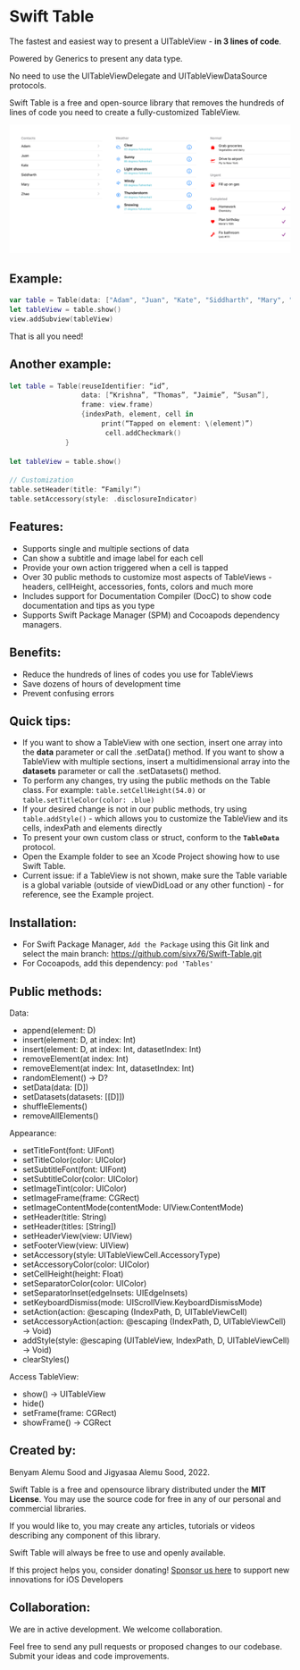 # Swift Table

The fastest and easiest way to present a UITableView - **in 3 lines of code**.

Powered by Generics to present any data type. 

No need to use the UITableViewDelegate and UITableViewDataSource protocols. 

Swift Table is a free and open-source library that removes the hundreds of lines of code you need to create a fully-customized TableView.

![Image examples of three TableViews](https://github.com/sivx76/Swift-Table/blob/main/Other/Screenshots/Collection.png)



## Example:
``` swift
var table = Table(data: ["Adam", "Juan", "Kate", "Siddharth", "Mary", "Zhao"])
let tableView = table.show()
view.addSubview(tableView)
```


That is all you need!


## Another example:
``` swift
let table = Table(reuseIdentifier: “id”,
                  data: [“Krishna”, “Thomas”, “Jaimie”, “Susan”],
                  frame: view.frame)
                  {indexPath, element, cell in
                       print(“Tapped on element: \(element)”)
                        cell.addCheckmark()
              }

let tableView = table.show()

// Customization
table.setHeader(title: “Family!”)
table.setAccessory(style: .disclosureIndicator)
```


## Features:
* Supports single and multiple sections of data
* Can show a subtitle and image label for each cell
* Provide your own action triggered when a cell is tapped
* Over 30 public methods to customize most aspects of TableViews - headers, cellHeight, accessories, fonts, colors and much more
* Includes support for Documentation Compiler (DocC) to show code documentation and tips as you type
* Supports Swift Package Manager (SPM) and Cocoapods dependency managers.


## Benefits:
* Reduce the hundreds of lines of codes you use for TableViews
* Save dozens of hours of development time
* Prevent confusing errors



## Quick tips:
* If you want to show a TableView with one section, insert one array into the **data** parameter or call the .setData() method. If you want to show a TableView with multiple sections, insert a multidimensional array into the **datasets** parameter or call the .setDatasets() method.
* To perform any changes, try using the  public methods on the Table class. For example: `table.setCellHeight(54.0)` or `table.setTitleColor(color: .blue)`
* If your desired change is not in our public methods, try using `table.addStyle()` - which allows you to customize the TableView and its cells, indexPath and elements directly
* To present your own custom class or struct, conform to the **`TableData`** protocol.
* Open the Example folder to see an Xcode Project showing how to use Swift Table.
* Current issue: if a TableView is not shown, make sure the Table variable is a global variable (outside of viewDidLoad or any other function) - for reference, see the Example project.


## Installation:
* For Swift Package Manager, `Add the Package` using this Git link and select the main branch: https://github.com/sivx76/Swift-Table.git
* For Cocoapods, add this dependency:  `pod 'Tables'`


## Public methods:

Data:
* append(element: D)
* insert(element: D, at index: Int)
* insert(element: D, at index: Int, datasetIndex: Int)
* removeElement(at index: Int)
* removeElement(at index: Int, datasetIndex: Int)
* randomElement() -> D?
* setData(data: [D])
* setDatasets(datasets: [[D]])
* shuffleElements()
* removeAllElements()


Appearance:
* setTitleFont(font: UIFont)
* setTitleColor(color: UIColor)
* setSubtitleFont(font: UIFont)
* setSubtitleColor(color: UIColor)
* setImageTint(color: UIColor)
* setImageFrame(frame: CGRect)
* setImageContentMode(contentMode: UIView.ContentMode)
* setHeader(title: String)
* setHeader(titles: [String])
* setHeaderView(view: UIView)
* setFooterView(view: UIView)
* setAccessory(style: UITableViewCell.AccessoryType)
* setAccessoryColor(color: UIColor)
* setCellHeight(height: Float)
* setSeparatorColor(color: UIColor)
* setSeparatorInset(edgeInsets: UIEdgeInsets)
* setKeyboardDismiss(mode: UIScrollView.KeyboardDismissMode)
* setAction(action: @escaping (IndexPath, D, UITableViewCell)
* setAccessoryAction(action: @escaping (IndexPath, D, UITableViewCell) -> Void)
* addStyle(style: @escaping (UITableView, IndexPath, D, UITableViewCell) -> Void)
* clearStyles()


Access TableView:
* show() -> UITableView
* hide()
* setFrame(frame: CGRect)
* showFrame() -> CGRect


## Created by:
Benyam Alemu Sood and Jigyasaa Alemu Sood, 2022.

Swift Table is a free and opensource library distributed under the **MIT License**. You may use the source code for free in any of our personal and commercial libraries. 

If you would like to, you may create any articles, tutorials or videos describing any component of this library.

Swift Table will always be free to use and openly available.

If this project helps you, consider donating! [Sponsor us here](https://github.com/sponsors/sivx76) to support new innovations for iOS Developers


## Collaboration:
We are in active development. We welcome collaboration.

Feel free to send any pull requests or proposed changes to our codebase. Submit your ideas and code improvements.

